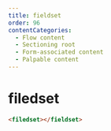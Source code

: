 ```yaml
---
title: fieldset
order: 96
contentCategories:
  - Flow content
  - Sectioning root
  - Form-associated content
  - Palpable content
---
```

# filedset

```html
<filedset></fieldset>
```
